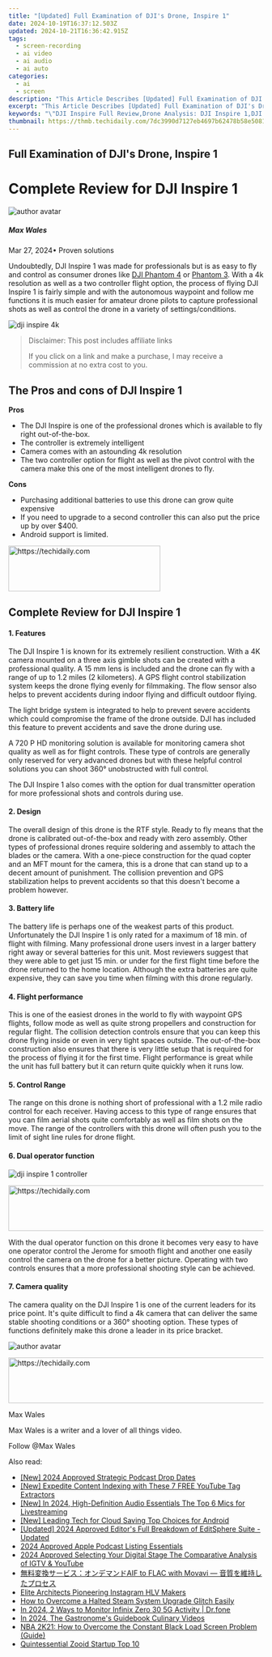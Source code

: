 ```yaml
---
title: "[Updated] Full Examination of DJI's Drone, Inspire 1"
date: 2024-10-19T16:37:12.503Z
updated: 2024-10-21T16:36:42.915Z
tags: 
  - screen-recording
  - ai video
  - ai audio
  - ai auto
categories: 
  - ai
  - screen
description: "This Article Describes [Updated] Full Examination of DJI's Drone, Inspire 1"
excerpt: "This Article Describes [Updated] Full Examination of DJI's Drone, Inspire 1"
keywords: "\"DJI Inspire Full Review,Drone Analysis: DJI Inspire 1,DJI Inspire Examination,In-Depth DJI Drone Study,DJI's Inspire 1 Analysis,Comprehensive DJI Inspire Insight,Full Assessment: DJI Inspire 1\""
thumbnail: https://thmb.techidaily.com/7dc3990d7127eb4697b62478b58e508110f3846153c4979b3c9a42816701b4b9.jpg
---
```


## Full Examination of DJI's Drone, Inspire 1

# Complete Review for DJI Inspire 1

![author avatar](https://images.wondershare.com/filmora/article-images/max-wales-author.jpg)

##### Max Wales

 Mar 27, 2024• Proven solutions

 Undoubtedly, DJI Inspire 1 was made for professionals but is as easy to fly and control as consumer drones like [DJI Phantom 4](https://tools.techidaily.com/wondershare/filmora/download/) or [Phantom 3](https://tools.techidaily.com/wondershare/filmora/download/). With a 4k resolution as well as a two controller flight option, the process of flying DJI Inspire 1 is fairly simple and with the autonomous waypoint and follow me functions it is much easier for amateur drone pilots to capture professional shots as well as control the drone in a variety of settings/conditions.

![dji inspire 4k](https://images.wondershare.com/filmora/article-images/dji-inspire-4k.jpg)

>  Disclaimer: This post includes affiliate links
>
>  If you click on a link and make a purchase, I may receive a commission at no extra cost to you.
>

## The Pros and cons of DJI Inspire 1

**Pros**

* The DJI Inspire is one of the professional drones which is available to fly right out-of-the-box.
* The controller is extremely intelligent
* Camera comes with an astounding 4k resolution
* The two controller option for flight as well as the pivot control with the camera make this one of the most intelligent drones to fly.

**Cons**

* Purchasing additional batteries to use this drone can grow quite expensive
* If you need to upgrade to a second controller this can also put the price up by over $400.
* Android support is limited.

<!-- affiliate ads begin -->
<a href="https://aligracehair.sjv.io/c/5597632/2135356/19272" target="_top" id="2135356">
  <img src="//a.impactradius-go.com/display-ad/19272-2135356" border="0" alt="https://techidaily.com" width="300" height="90"/>
</a>
<img height="0" width="0" src="https://aligracehair.sjv.io/i/5597632/2135356/19272" style="position:absolute;visibility:hidden;" border="0" />
<!-- affiliate ads end -->

## Complete Review for DJI Inspire 1

#### 1\.  Features

 The DJI Inspire 1 is known for its extremely resilient construction. With a 4K camera mounted on a three axis gimble shots can be created with a professional quality. A 15 mm lens is included and the drone can fly with a range of up to 1.2 miles (2 kilometers). A GPS flight control stabilization system keeps the drone flying evenly for filmmaking. The flow sensor also helps to prevent accidents during indoor flying and difficult outdoor flying.

 The light bridge system is integrated to help to prevent severe accidents which could compromise the frame of the drone outside. DJI has included this feature to prevent accidents and save the drone during use.

 A 720 P HD monitoring solution is available for monitoring camera shot quality as well as for flight controls. These type of controls are generally only reserved for very advanced drones but with these helpful control solutions you can shoot 360° unobstructed with full control.

 The DJI Inspire 1 also comes with the option for dual transmitter operation for more professional shots and controls during use.

#### 2\.  Design

 The overall design of this drone is the RTF style. Ready to fly means that the drone is calibrated out-of-the-box and ready with zero assembly. Other types of professional drones require soldering and assembly to attach the blades or the camera. With a one-piece construction for the quad copter and an MFT mount for the camera, this is a drone that can stand up to a decent amount of punishment. The collision prevention and GPS stabilization helps to prevent accidents so that this doesn't become a problem however.

#### 3\.  Battery life

 The battery life is perhaps one of the weakest parts of this product. Unfortunately the DJI Inspire 1 is only rated for a maximum of 18 min. of flight with filming. Many professional drone users invest in a larger battery right away or several batteries for this unit. Most reviewers suggest that they were able to get just 15 min. or under for the first flight time before the drone returned to the home location. Although the extra batteries are quite expensive, they can save you time when filming with this drone regularly.

#### 4\.  Flight performance

 This is one of the easiest drones in the world to fly with waypoint GPS flights, follow mode as well as quite strong propellers and construction for regular flight. The collision detection controls ensure that you can keep this drone flying inside or even in very tight spaces outside. The out-of-the-box construction also ensures that there is very little setup that is required for the process of flying it for the first time. Flight performance is great while the unit has full battery but it can return quite quickly when it runs low.

#### 5\.  Control Range

 The range on this drone is nothing short of professional with a 1.2 mile radio control for each receiver. Having access to this type of range ensures that you can film aerial shots quite comfortably as well as film shots on the move. The range of the controllers with this drone will often push you to the limit of sight line rules for drone flight.

#### 6\.  Dual operator function

![dji inspire 1 controller](https://images.wondershare.com/filmora/article-images/dji-inspire-1-controller.jpg)

<!-- affiliate ads begin -->
<a href="https://appsumo.8odi.net/c/5597632/2144299/7443" target="_top" id="2144299">
  <img src="//a.impactradius-go.com/display-ad/7443-2144299" border="0" alt="https://techidaily.com" width="728" height="90"/>
</a>
<img height="0" width="0" src="https://appsumo.8odi.net/i/5597632/2144299/7443" style="position:absolute;visibility:hidden;" border="0" />
<!-- affiliate ads end -->

 With the dual operator function on this drone it becomes very easy to have one operator control the Jerome for smooth flight and another one easily control the camera on the drone for a better picture. Operating with two controls ensures that a more professional shooting style can be achieved.

#### 7\.  Camera quality

 The camera quality on the DJI Inspire 1 is one of the current leaders for its price point. It's quite difficult to find a 4k camera that can deliver the same stable shooting conditions or a 360° shooting option. These types of functions definitely make this drone a leader in its price bracket.

![author avatar](https://images.wondershare.com/filmora/article-images/max-wales-author.jpg)

<!-- affiliate ads begin -->
<a href="https://appsumo.8odi.net/c/5597632/2144283/7443" target="_top" id="2144283">
  <img src="//a.impactradius-go.com/display-ad/7443-2144283" border="0" alt="https://techidaily.com" width="600" height="90"/>
</a>
<img height="0" width="0" src="https://appsumo.8odi.net/i/5597632/2144283/7443" style="position:absolute;visibility:hidden;" border="0" />
<!-- affiliate ads end -->

Max Wales

Max Wales is a writer and a lover of all things video.

Follow @Max Wales


<ins class="adsbygoogle"
     style="display:block"
     data-ad-format="autorelaxed"
     data-ad-client="ca-pub-7571918770474297"
     data-ad-slot="1223367746"></ins>



<ins class="adsbygoogle"
     style="display:block"
     data-ad-client="ca-pub-7571918770474297"
     data-ad-slot="8358498916"
     data-ad-format="auto"
     data-full-width-responsive="true"></ins>


<span class="atpl-alsoreadstyle">Also read:</span>
<div><ul>
<li><a href="https://fox-info.techidaily.com/new-2024-approved-strategic-podcast-drop-dates/"><u>[New] 2024 Approved Strategic Podcast Drop Dates</u></a></li>
<li><a href="https://youtube-stream.techidaily.com/new-expedite-content-indexing-with-these-7-free-youtube-tag-extractors/"><u>[New] Expedite Content Indexing with These 7 FREE YouTube Tag Extractors</u></a></li>
<li><a href="https://fox-http.techidaily.com/new-in-2024-high-definition-audio-essentials-the-top-6-mics-for-livestreaming/"><u>[New] In 2024, High-Definition Audio Essentials The Top 6 Mics for Livestreaming</u></a></li>
<li><a href="https://fox-http.techidaily.com/new-leading-tech-for-cloud-saving-top-choices-for-android/"><u>[New] Leading Tech for Cloud Saving Top Choices for Android</u></a></li>
<li><a href="https://fox-http.techidaily.com/updated-2024-approved-editors-full-breakdown-of-editsphere-suite-updated/"><u>[Updated] 2024 Approved Editor's Full Breakdown of EditSphere Suite - Updated</u></a></li>
<li><a href="https://fox-http.techidaily.com/2024-approved-apple-podcast-listing-essentials/"><u>2024 Approved Apple Podcast Listing Essentials</u></a></li>
<li><a href="https://youtube-stream.techidaily.com/2024-approved-selecting-your-digital-stage-the-comparative-analysis-of-igtv-and-youtube/"><u>2024 Approved Selecting Your Digital Stage The Comparative Analysis of IGTV & YouTube</u></a></li>
<li><a href="https://technical-tips.techidaily.com/aif-to-flac-with-movavi/"><u>無料変換サービス：オンデマンドAIF to FLAC with Movavi ― 音質を維持したプロセス</u></a></li>
<li><a href="https://instagram-clips.techidaily.com/elite-architects-pioneering-instagram-hlv-makers/"><u>Elite Architects Pioneering Instagram HLV Makers</u></a></li>
<li><a href="https://win-howtos.techidaily.com/how-to-overcome-a-halted-steam-system-upgrade-glitch-easily/"><u>How to Overcome a Halted Steam System Upgrade Glitch Easily</u></a></li>
<li><a href="https://android-location-track.techidaily.com/in-2024-2-ways-to-monitor-infinix-zero-30-5g-activity-drfone-by-drfone-virtual-android/"><u>In 2024, 2 Ways to Monitor Infinix Zero 30 5G Activity | Dr.fone</u></a></li>
<li><a href="https://youtube-data.techidaily.com/24-the-gastronomes-guidebook-culinary-videos/"><u>In 2024, The Gastronome's Guidebook Culinary Videos</u></a></li>
<li><a href="https://win-able.techidaily.com/nba-2k21-how-to-overcome-the-constant-black-load-screen-problem-guide/"><u>NBA 2K21: How to Overcome the Constant Black Load Screen Problem (Guide)</u></a></li>
<li><a href="https://fox-http.techidaily.com/quintessential-zooid-startup-top-10/"><u>Quintessential Zooid Startup Top 10</u></a></li>
</ul></div>

